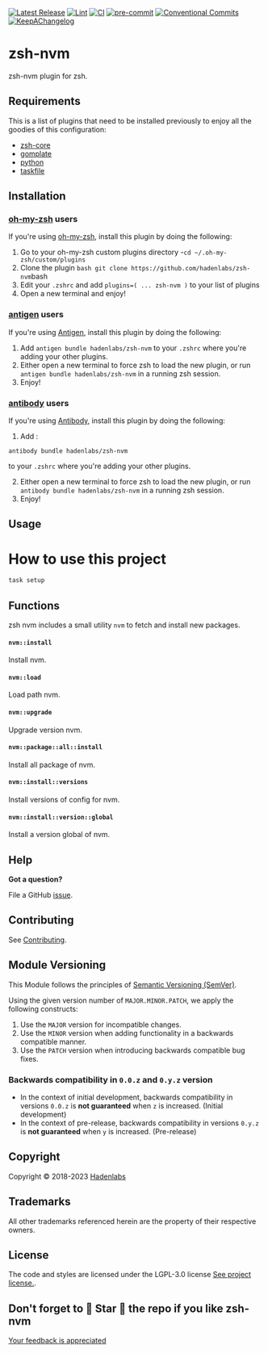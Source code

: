 <!--


  ** DO NOT EDIT THIS FILE
  **
  ** 1) Make all changes to `provision/generator/README.yaml`
  ** 2) Run`task readme` to rebuild this file.
  **
  ** (We maintain HUNDREDS of open source projects. This is how we maintain our sanity.)
  **


  -->

[![Latest Release](https://img.shields.io/github/release/hadenlabs/zsh-nvm)](https://github.com/hadenlabs/zsh-nvm/releases) [![Lint](https://img.shields.io/github/workflow/status/hadenlabs/zsh-nvm/lint-code)](https://github.com/hadenlabs/zsh-nvm/actions?workflow=lint-code) [![CI](https://img.shields.io/github/workflow/status/hadenlabs/zsh-nvm/ci)](https://github.com/hadenlabs/zsh-nvm/actions?workflow=ci) [![pre-commit](https://img.shields.io/badge/pre--commit-enabled-brightgreen?logo=pre-commit&logoColor=white)](https://github.com/pre-commit/pre-commit) [![Conventional Commits](https://img.shields.io/badge/Conventional%20Commits-1.0.0-yellow)](https://conventionalcommits.org) [![KeepAChangelog](https://img.shields.io/badge/changelog-Keep%20a%20Changelog%20v1.0.0-orange)](https://keepachangelog.com)

# zsh-nvm

zsh-nvm plugin for zsh.

## Requirements

This is a list of plugins that need to be installed previously to enjoy all the goodies of this configuration:

- [zsh-core](https://github.com/hadenlabs/zsh-core)
- [gomplate](https://github.com/hairyhenderson/gomplate)
- [python](https://www.python.org)
- [taskfile](https://github.com/go-task/task)

## Installation

<!-- Space: Projects -->
<!-- Parent: ZshNvm -->
<!-- Title: Installation Oh-My-Zsh ZshNvm -->
<!-- Label: ZshNvm -->
<!-- Label: Project -->
<!-- Label: Installation -->
<!-- Label: Oh-My-Zsh -->
<!-- Include: docs/disclaimer.md -->
<!-- Include: ac:toc -->

### [oh-my-zsh](https://github.com/ohmyzsh/ohmyzsh) users

If you're using [oh-my-zsh](https://github.com/ohmyzsh/ohmyzsh), install this plugin by doing the following:

1.  Go to your oh-my-zsh custom plugins directory -`cd ~/.oh-my-zsh/custom/plugins`
2.  Clone the plugin `bash git clone https://github.com/hadenlabs/zsh-nvm`bash
3.  Edit your `.zshrc` and add `plugins=( ... zsh-nvm )` to your list of plugins
4.  Open a new terminal and enjoy!
    <!-- Space: Projects -->
    <!-- Parent: ZshNvm -->
    <!-- Title: Installation Antigen ZshNvm -->
    <!-- Label: ZshNvm -->
    <!-- Label: Project -->
    <!-- Label: Installation -->
    <!-- Label: Antigen -->
    <!-- Include: docs/disclaimer.md -->
    <!-- Include: ac:toc -->

### [antigen](https://github.com/zsh-users/antigen) users

If you're using [Antigen](https://github.com/zsh-users/antigen), install this plugin by doing the following:

1.  Add `antigen bundle hadenlabs/zsh-nvm` to your `.zshrc` where you're adding your other plugins.
2.  Either open a new terminal to force zsh to load the new plugin, or run `antigen bundle hadenlabs/zsh-nvm` in a running zsh session.
3.  Enjoy!
    <!-- Space: Projects -->
    <!-- Parent: ZshNvm -->
    <!-- Title: Installation Antibody ZshNvm -->
    <!-- Label: ZshNvm -->
    <!-- Label: Project -->
    <!-- Label: Installation -->
    <!-- Include: docs/disclaimer.md -->
    <!-- Include: ac:toc -->

### [antibody](https://github.com/getantibody/antibody) users

If you're using [Antibody](https://github.com/getantibody/antibody), install this plugin by doing the following:

1.  Add :

```{.sourceCode .bash}
antibody bundle hadenlabs/zsh-nvm
```

to your `.zshrc` where you're adding your other plugins.

2.  Either open a new terminal to force zsh to load the new plugin, or run `antibody bundle hadenlabs/zsh-nvm` in a running zsh session.
3.  Enjoy!

## Usage

# How to use this project

```bash
task setup
```

 <!-- Space: Projects -->
<!-- Parent: ZshNvm -->
<!-- Title: Functions ZshNvm -->
<!-- Label: Functions -->
<!-- Include: docs/disclaimer.md -->
<!-- Include: ac:toc -->

## Functions

zsh nvm includes a small utility `nvm` to fetch and install new packages.

#### `nvm::install`

Install nvm.

#### `nvm::load`

Load path nvm.

#### `nvm::upgrade`

Upgrade version nvm.

#### `nvm::package::all::install`

Install all package of nvm.

#### `nvm::install::versions`

Install versions of config for nvm.

#### `nvm::install::version::global`

Install a version global of nvm.

## Help

**Got a question?**

File a GitHub [issue](https://github.com/hadenlabs/zsh-nvm/issues).

## Contributing

See [Contributing](./docs/contributing.md).

## Module Versioning

This Module follows the principles of [Semantic Versioning (SemVer)](https://semver.org/).

Using the given version number of `MAJOR.MINOR.PATCH`, we apply the following constructs:

1. Use the `MAJOR` version for incompatible changes.
1. Use the `MINOR` version when adding functionality in a backwards compatible manner.
1. Use the `PATCH` version when introducing backwards compatible bug fixes.

### Backwards compatibility in `0.0.z` and `0.y.z` version

- In the context of initial development, backwards compatibility in versions `0.0.z` is **not guaranteed** when `z` is increased. (Initial development)
- In the context of pre-release, backwards compatibility in versions `0.y.z` is **not guaranteed** when `y` is increased. (Pre-release)

## Copyright

Copyright © 2018-2023 [Hadenlabs](https://hadenlabs.com)

## Trademarks

All other trademarks referenced herein are the property of their respective owners.

## License

The code and styles are licensed under the LGPL-3.0 license [See project license.](LICENSE).

## Don't forget to 🌟 Star 🌟 the repo if you like zsh-nvm

[Your feedback is appreciated](https://github.com/hadenlabs/zsh-nvm/issues)
